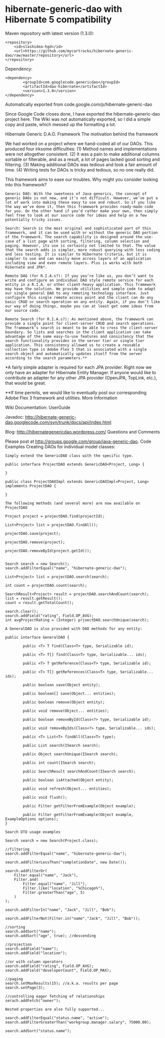 # hibernate-generic-dao with Hibernate 5 compatibility

Maven repository with latest version (1.3.0):

    <repository>
    	<id>slashidea-hgd</id>
    	<url>https://github.com/mycartracks/hibernate-generic-dao/raw/master/repository</url>
    </repository>

Dependency:

    <dependency>
    		<groupId>com.googlecode.genericdao</groupId>
    		<artifactId>dao-hibernate</artifactId>
    		<version>1.3.0</version>
    </dependency>

Automatically exported from code.google.com/p/hibernate-generic-dao

Since Google Code closes done, I have exported the hibernate-generic-dao project here. The Wiki was not automatically exported, so I did a simple copy and paste, which messed up the formatting a lot.

Hibernate Generic D.A.O. Framework
The motivation behind the framework

We had worked on a project where we hand-coded all of our DAOs. This produced four irksome difficulties: (1) Method names and implementations were not altogether consistent. (2) It was a pain to make additional columns sortable or filterable, and as a result, a lot of pages lacked good sorting and filtering. (3) Making additional DAOs was tedious and took a fair amount of time. (4) Writing tests for DAOs is tricky and tedious, so no one really did.

This framework aims to ease our troubles.
Why might you consider looking into this framework?

    Generic DAO: With the sweetness of Java generics, the concept of generic DAOs is not new, and it’s not difficult. However, we’ve put a lot of work into making these easy to use and robust. So if you like the way we’ve done it, then this framework provides ready-made code for you. On the other hand if you’d rather make your own, then simply feel free to look at our source code for ideas and help on a few potentially tricky issues.

    Search: Search is the most original and sophisticated part of this framework, and it can be used with or without the generic DAO portion of the framework. The search capability is designed around the use-case of a list page with sorting, filtering, column selection and paging. However, its use is certainly not limited to that. The value that the search adds is simpler, more robust querying with less coding and less testing. It is similar to Hibernate Criteria, but it is simpler to use and can easily move across layers of an application including view and even remote layers. Plus is works with both Hibernate and JPA*.

    Remote DAO (for R.I.A.s?): If you you’re like us, you don’t want to write and configure an individual DAO style remote service for each entity in a R.I.A. or other client-heavy application. This framework may have the solution. We provide utilities and sample code to adapt our single general DAO to any remoting technology interface. Just configure this single remote access point and the client can do any basic CRUD or search operation on any entity. Again, if you don’t like our way of doing things, maybe you can at least get some ideas from our source code.

    Remote Search (for R.I.A.s?): As mentioned above, the framework can provide a single point for client-server CRUD and search operations. The framework’s search is meant to be able to cross the client-server boundary. So lists and searches in the client application can take advantage of the same easy-to-use features and consistency that the search functionality provides in the server tier or single tier application. This consistency allowed us to create a reusable collection type in Adobe Flex 3 that is associated with a single search object and automatically updates itself from the server according to the search parameters.**

*A fairly simple adapter is required for each JPA provider. Right now we only have an adapter for Hibernate Entity Manager. If anyone would like to contribute an adapter for any other JPA provider (OpenJPA, TopLink, etc.), that would be great.

**If time permits, we would like to eventually post our corresponding Adobe Flex 3 framework and utilities.
More Information

Wiki Documentation: UserGuide

Javadoc: http://hibernate-generic-dao.googlecode.com/svn/trunk/docs/api/index.html

Blog: http://hibernategenericdao.wordpress.com/
Questions and Comments

Please post at http://groups.google.com/group/java-generic-dao.
Code Examples
Creating DAOs for individual model classes:

	Simply extend the GenericDAO class with the specific type.

	public interface ProjectDAO extends GenericDAO<Project, Long> {

	}

	public class ProjectDAOImpl extends GenericDAOImpl<Project, Long> implements ProjectDAO {

	}

	The following methods (and several more) are now available on ProjectDAO

	Project project = projectDAO.find(projectId);

	List<Project> list = projectDAO.findAll();

	projectDAO.save(project);

	projectDAO.remove(project);

	projectDAO.removeById(project.getId());


	Search search = new Search();
	search.addFilterEqual("name", "hibernate-generic-dao");

	List<Project> list = projectDAO.search(search);

	int count = projectDAO.count(search);

	SearchResult<Project> result = projectDAO.searchAndCount(search);
	list = result.getResult();
	count = result.getTotalCount();

	search.clear();
	search.addField("rating", Field.OP_AVG);
	int avgProjectRating = (Integer) prjoectDAO.searchUnique(search);

	A GeneralDAO is also provided with DAO methods for any entity:

	public interface GeneralDAO {

			public <T> T find(Class<T> type, Serializable id);

			public <T> T[] find(Class<T> type, Serializable... ids);

			public <T> T getReference(Class<T> type, Serializable id);

			public <T> T[] getReferences(Class<T> type, Serializable... ids);

			public boolean save(Object entity);

			public boolean[] save(Object... entities);

			public boolean remove(Object entity);

			public void remove(Object... entities);

			public boolean removeById(Class<?> type, Serializable id);

			public void removeByIds(Class<?> type, Serializable... ids);

			public <T> List<T> findAll(Class<T> type);

			public List search(ISearch search);

			public Object searchUnique(ISearch search);

			public int count(ISearch search);

			public SearchResult searchAndCount(ISearch search);

			public boolean isAttached(Object entity);

			public void refresh(Object... entities);

			public void flush();

			public Filter getFilterFromExample(Object example);

			public Filter getFilterFromExample(Object example, ExampleOptions options);
	}

	Search DTO usage examples

	Search search = new Search(Project.class);

	//filtering
	search.addFilterEqual("name", "hibernate-generic-dao");

	search.addFilterLessThan("completionDate", new Date());

	search.addFilterOr(
		Filter.equal("name", "Jack"),
		Filter.and(
			Filter.equal("name", "Jill"),
			Filter.like("location", "%Chicago%"),
			Filter.greaterThan("age", 5)
		)
	);

	search.addFilterIn("name", "Jack", "Jill", "Bob");

	search.addFilterNot(Filter.in("name","Jack", "Jill", "Bob"));

	//sorting
	search.addSort("name");
	search.addSort("age", true); //descending

	//projection
	search.addField("name");
	search.addField("location");

	//or with column operators
	search.addField("rating", Field.OP_AVG);
	search.addField("developerCount", Field.OP_MAX);

	//paging
	search.setMaxResults(15); //a.k.a. results per page
	search.setPage(3);

	//controlling eager fetching of relationships
	serach.addFetch("owner");

	Nested properties are also fully supported...

	search.addFilterEqual("status.name", "active");
	search.addFilterGreaterThan("workgroup.manager.salary", 75000.00);

	search.addSort("status.name");
